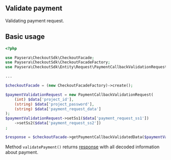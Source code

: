 ## Validate payment
Validating payment request.

## Basic usage

```php
<?php

use Paysera\CheckoutSdk\CheckoutFacade;
use Paysera\CheckoutSdk\CheckoutFacadeFactory;
use Paysera\CheckoutSdk\Entity\Request\PaymentCallbackValidationRequest;

...

$checkoutFacade = (new CheckoutFacadeFactory)->create();

$paymentValidationRequest = new PaymentCallbackValidationRequest(
    (int) $data['project_id'],
    (string) $data['project_password'],
    (string) $data['payment_request_data']
);
$paymentValidationRequest->setSs1($data['payment_request_ss1'])
    ->setSs2($data['payment_request_ss2'])
;

$response = $checkoutFacade->getPaymentCallbackValidatedData($paymentValidationRequest);
```

Method `validatePayment()` returns [response](../src/Entity/PaymentValidationResponse.php) with all decoded information about payment.
